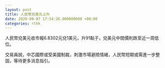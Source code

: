 ```yaml
---
layout: post
title: 人民幣兌美元上升
date: 2020-09-07 17:54:26.000000000 +08:00
categories: rthk
---
```


人民幣兌美元收市報6.8302元兌1美元，升91點子，兌美元中間價則跌至近一周低位。

交易員說，中芯國際或受美國制裁，刺激市場避險情緒，人民幣短期或需進一步整固，等待更多消息指引。
